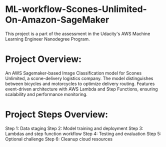 # ML-workflow-Scones-Unlimited-On-Amazon-SageMaker

This project is a part of the assessment in the Udacity's AWS Machine Learning Engineer Nanodegree Program.

# Project Overview:
An AWS Sagemaker-based Image Classification model for Scones Unlimited, a scone-delivery logistics company. The model distinguishes between bicycles and motorcycles to optimize delivery routing. Features event-driven architecture with AWS Lambda and Step Functions, ensuring scalability and performance monitoring. 

# Project Steps Overview:
Step 1: Data staging
Step 2: Model training and deployment
Step 3: Lambdas and step function workflow
Step 4: Testing and evaluation
Step 5: Optional challenge
Step 6: Cleanup cloud resources

